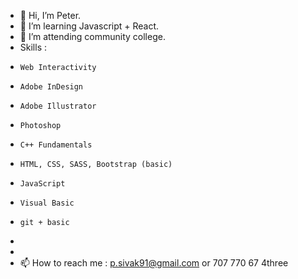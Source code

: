 - 👋 Hi, I’m Peter.
- 👀 I’m learning Javascript + React.
- 🌱 I’m attending community college. 
-  Skills :      
-     Web Interactivity
-     Adobe InDesign
-     Adobe Illustrator
-     Photoshop
-     C++ Fundamentals
-     HTML, CSS, SASS, Bootstrap (basic)
-     JavaScript 
-     Visual Basic 
-     git + basic
-     
-   
- 📫 How to reach me : p.sivak91@gmail.com or 707 770 67 4three


<!---
sivo91/sivo91 is a ✨ special ✨ repository because its `README.md` (this file) appears on your GitHub profile.
You can click the Preview link to take a look at your changes.
--->

